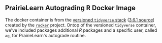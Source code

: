 ## PrairieLearn Autograding R Docker Image

The docker container is from the [versioned `tidyverse` stack](https://github.com/rocker-org/rocker-versioned)
([3.6.1 source](https://github.com/rocker-org/rocker-versioned/blob/master/tidyverse/Dockerfile))
created by the [`rocker`](https://www.rocker-project.org/) project. Ontop of the
versioned `tidyverse` container, we've included packages additional _R_ packages
and a specific user, called `ag`, for PrairieLearn's autograde routine.
